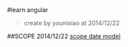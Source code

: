 #learn angular

>create by younixiao at 2014/12/22

##SCOPE 2014/12/22
[scope date model](scope/Data-Model.html)